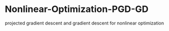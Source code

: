 # Nonlinear-Optimization-PGD-GD
projected gradient descent and gradient descent for nonlinear optimization
